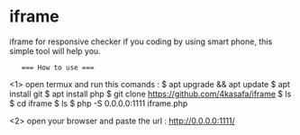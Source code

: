 # iframe
iframe for responsive checker
if you coding by using smart phone, this simple tool will help you.


       === How to use ===
<1> open termux and run this comands :
  $ apt upgrade && apt update
  $ apt install git
  $ apt install php
  $ git clone https://github.com/4kasafa/iframe
  $ ls
  $ cd iframe
  $ ls
  $ php -S 0.0.0.0:1111 iframe.php
  
<2> open your browser and paste the url :
   http://0.0.0.0:1111/


